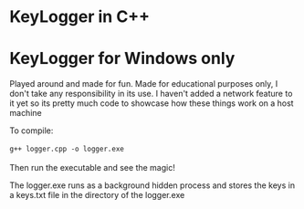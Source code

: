 # KeyLogger in C++

<h1>KeyLogger for Windows only</h1>

Played around and made for fun. Made for educational purposes only, I don't take any responsibility in its use. I haven't added a network feature to it yet so its pretty much code to showcase how these things work on a host machine

To compile:<br><br>
`g++ logger.cpp -o logger.exe`
<br><br>
Then run the executable and see the magic!

The logger.exe runs as a background hidden process and stores the keys in a keys.txt file in the directory of the logger.exe
